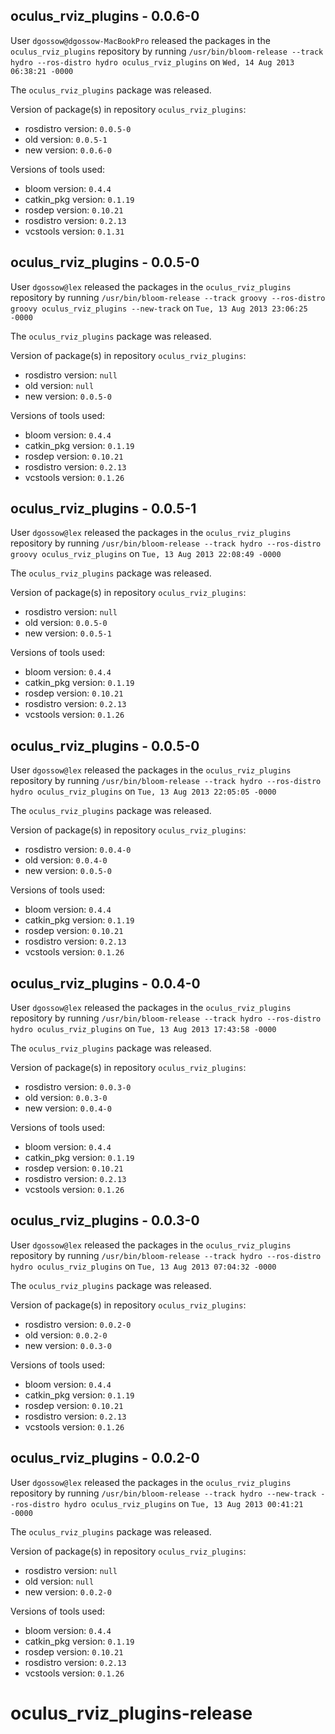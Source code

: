 ## oculus_rviz_plugins - 0.0.6-0

User `dgossow@dgossow-MacBookPro` released the packages in the `oculus_rviz_plugins` repository by running `/usr/bin/bloom-release --track hydro --ros-distro hydro oculus_rviz_plugins` on `Wed, 14 Aug 2013 06:38:21 -0000`

The `oculus_rviz_plugins` package was released.

Version of package(s) in repository `oculus_rviz_plugins`:
- rosdistro version: `0.0.5-0`
- old version: `0.0.5-1`
- new version: `0.0.6-0`

Versions of tools used:
- bloom version: `0.4.4`
- catkin_pkg version: `0.1.19`
- rosdep version: `0.10.21`
- rosdistro version: `0.2.13`
- vcstools version: `0.1.31`


## oculus_rviz_plugins - 0.0.5-0

User `dgossow@lex` released the packages in the `oculus_rviz_plugins` repository by running `/usr/bin/bloom-release --track groovy --ros-distro groovy oculus_rviz_plugins --new-track` on `Tue, 13 Aug 2013 23:06:25 -0000`

The `oculus_rviz_plugins` package was released.

Version of package(s) in repository `oculus_rviz_plugins`:
- rosdistro version: `null`
- old version: `null`
- new version: `0.0.5-0`

Versions of tools used:
- bloom version: `0.4.4`
- catkin_pkg version: `0.1.19`
- rosdep version: `0.10.21`
- rosdistro version: `0.2.13`
- vcstools version: `0.1.26`


## oculus_rviz_plugins - 0.0.5-1

User `dgossow@lex` released the packages in the `oculus_rviz_plugins` repository by running `/usr/bin/bloom-release --track hydro --ros-distro groovy oculus_rviz_plugins` on `Tue, 13 Aug 2013 22:08:49 -0000`

The `oculus_rviz_plugins` package was released.

Version of package(s) in repository `oculus_rviz_plugins`:
- rosdistro version: `null`
- old version: `0.0.5-0`
- new version: `0.0.5-1`

Versions of tools used:
- bloom version: `0.4.4`
- catkin_pkg version: `0.1.19`
- rosdep version: `0.10.21`
- rosdistro version: `0.2.13`
- vcstools version: `0.1.26`


## oculus_rviz_plugins - 0.0.5-0

User `dgossow@lex` released the packages in the `oculus_rviz_plugins` repository by running `/usr/bin/bloom-release --track hydro --ros-distro hydro oculus_rviz_plugins` on `Tue, 13 Aug 2013 22:05:05 -0000`

The `oculus_rviz_plugins` package was released.

Version of package(s) in repository `oculus_rviz_plugins`:
- rosdistro version: `0.0.4-0`
- old version: `0.0.4-0`
- new version: `0.0.5-0`

Versions of tools used:
- bloom version: `0.4.4`
- catkin_pkg version: `0.1.19`
- rosdep version: `0.10.21`
- rosdistro version: `0.2.13`
- vcstools version: `0.1.26`


## oculus_rviz_plugins - 0.0.4-0

User `dgossow@lex` released the packages in the `oculus_rviz_plugins` repository by running `/usr/bin/bloom-release --track hydro --ros-distro hydro oculus_rviz_plugins` on `Tue, 13 Aug 2013 17:43:58 -0000`

The `oculus_rviz_plugins` package was released.

Version of package(s) in repository `oculus_rviz_plugins`:
- rosdistro version: `0.0.3-0`
- old version: `0.0.3-0`
- new version: `0.0.4-0`

Versions of tools used:
- bloom version: `0.4.4`
- catkin_pkg version: `0.1.19`
- rosdep version: `0.10.21`
- rosdistro version: `0.2.13`
- vcstools version: `0.1.26`


## oculus_rviz_plugins - 0.0.3-0

User `dgossow@lex` released the packages in the `oculus_rviz_plugins` repository by running `/usr/bin/bloom-release --track hydro --ros-distro hydro oculus_rviz_plugins` on `Tue, 13 Aug 2013 07:04:32 -0000`

The `oculus_rviz_plugins` package was released.

Version of package(s) in repository `oculus_rviz_plugins`:
- rosdistro version: `0.0.2-0`
- old version: `0.0.2-0`
- new version: `0.0.3-0`

Versions of tools used:
- bloom version: `0.4.4`
- catkin_pkg version: `0.1.19`
- rosdep version: `0.10.21`
- rosdistro version: `0.2.13`
- vcstools version: `0.1.26`


## oculus_rviz_plugins - 0.0.2-0

User `dgossow@lex` released the packages in the `oculus_rviz_plugins` repository by running `/usr/bin/bloom-release --track hydro --new-track --ros-distro hydro oculus_rviz_plugins` on `Tue, 13 Aug 2013 00:41:21 -0000`

The `oculus_rviz_plugins` package was released.

Version of package(s) in repository `oculus_rviz_plugins`:
- rosdistro version: `null`
- old version: `null`
- new version: `0.0.2-0`

Versions of tools used:
- bloom version: `0.4.4`
- catkin_pkg version: `0.1.19`
- rosdep version: `0.10.21`
- rosdistro version: `0.2.13`
- vcstools version: `0.1.26`


oculus_rviz_plugins-release
===========================
